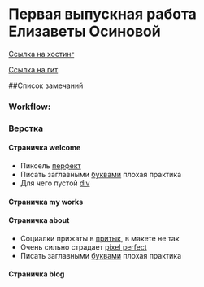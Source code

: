 # Первая выпускная работа Елизаветы Осиновой
[Ссылка на хостинг](http://ovinovaportfolio.ru/)
 
[Ссылка на гит](https://github.com/Elizaveta89/new-portfolio)

##Список замечаний
 
### Workflow:
 
### Верстка
#### Страничка welcome
* Пиксель [перфект](https://yadi.sk/i/cwxs-sU_wB4Zy) 
* Писать заглавными [буквами](https://yadi.sk/i/F6ENKHeywB56U) плохая практика 
* Для чего пустой [div](https://yadi.sk/i/OHMdk-4BwB5XG)

#### Страничка my works

#### Страничка about
* Социалки прижаты в [притык](https://yadi.sk/i/_JEgYky5wB5n3), в макете не так 
* Очень сильно страдает [pixel perfect](https://yadi.sk/i/aBC5VC9JwB69j)
* Писать заглавными [буквами](https://yadi.sk/i/RaBqUsyAwB6gN) плохая практика 

#### Страничка blog

